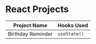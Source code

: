 # React Projects

| Project Name      | Hooks Used   |
| ----------------- | ------------ |
| Birthday Reminder | `useState()` |

